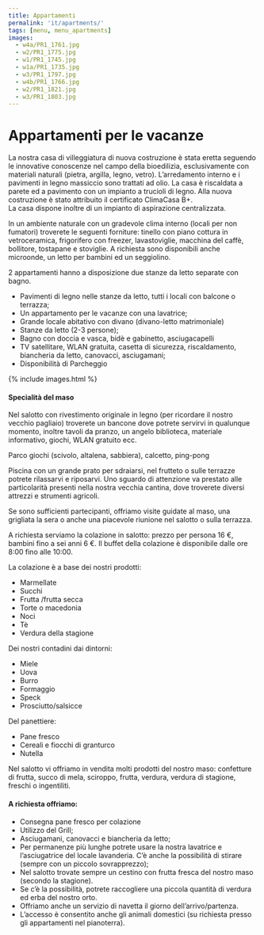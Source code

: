 ```yaml
---
title: Appartamenti
permalink: 'it/apartments/'
tags: [menu, menu_apartments]
images:
  - w4a/PR1_1761.jpg
  - w2/PR1_1775.jpg
  - w1/PR1_1745.jpg
  - w1a/PR1_1735.jpg
  - w3/PR1_1797.jpg
  - w4b/PR1_1766.jpg
  - w2/PR1_1821.jpg
  - w3/PR1_1803.jpg
---
```


Appartamenti per le vacanze
===========================

La nostra casa di villeggiatura di nuova costruzione è stata eretta seguendo le innovative conoscenze nel campo della bioedilizia, esclusivamente con materiali naturali (pietra, argilla, legno, vetro). L’arredamento interno e i pavimenti in legno massiccio sono trattati ad olio. La casa è riscaldata a parete ed a pavimento con un impianto a trucioli di legno. Alla nuova costruzione è stato attribuito il certificato ClimaCasa B+.  
La casa dispone inoltre di un impianto di aspirazione centralizzata.

In un ambiente naturale con un gradevole clima interno (locali per non fumatori) troverete le seguenti forniture: tinello con piano cottura in vetroceramica, frigorifero con freezer, lavastoviglie, macchina del caffè, bollitore, tostapane e stoviglie. A richiesta sono disponibili anche microonde, un letto per bambini ed un seggiolino.

2 appartamenti hanno a disposizione due stanze da letto separate con bagno.

* Pavimenti di legno nelle stanze da letto, tutti i locali con balcone o terrazza;
* Un appartamento per le vacanze con una lavatrice;
* Grande locale abitativo con divano (divano-letto matrimoniale)
* Stanze da letto (2-3 persone);
* Bagno con doccia e vasca, bidè e gabinetto, asciugacapelli
* TV satellitare, WLAN gratuita, casetta di sicurezza, riscaldamento, biancheria da letto, canovacci, asciugamani;
* Disponibilità di Parcheggio 

{% include images.html %}

#### Specialità del maso

Nel salotto con rivestimento originale in legno (per ricordare il nostro vecchio pagliaio) troverete un bancone dove potrete servirvi in qualunque momento, inoltre tavoli da pranzo, un angelo biblioteca, materiale informativo, giochi, WLAN gratuito ecc.  

Parco  giochi (scivolo, altalena, sabbiera), calcetto, ping-pong

Piscina con un grande prato per sdraiarsi, nel frutteto o sulle terrazze potrete rilassarvi e riposarvi. 
Uno sguardo di attenzione va prestato alle particolarità presenti nella nostra vecchia cantina, dove troverete diversi attrezzi e strumenti agricoli.  

Se sono sufficienti partecipanti, offriamo visite guidate al maso, una grigliata la sera o anche una piacevole riunione nel salotto o sulla terrazza. 

A richiesta serviamo la colazione in salotto: prezzo per persona 16 €, bambini fino a sei anni 6 €.
Il buffet della colazione è disponibile dalle ore 8:00 fino alle 10:00. 

La colazione è a base dei nostri prodotti:

* Marmellate
* Succhi
* Frutta /frutta secca
* Torte o macedonia
* Noci
* Tè
* Verdura della stagione

Dei nostri contadini dai dintorni:

* Miele
* Uova
* Burro
* Formaggio
* Speck
* Prosciutto/salsicce

Del panettiere:

* Pane fresco
* Cereali e fiocchi di granturco
* Nutella

Nel salotto vi offriamo in vendita molti prodotti del nostro maso: confetture di frutta, succo di mela, sciroppo, frutta, verdura, verdura di stagione, freschi o ingentiliti.

#### A richiesta offriamo:

* Consegna pane fresco per colazione
* Utilizzo del Grill;
* Asciugamani, canovacci e biancheria da letto;
* Per permanenze più lunghe potrete usare la nostra lavatrice e l’asciugatrice del locale lavanderia. C’è anche la possibilità di stirare (sempre con un piccolo sovrapprezzo);
* Nel salotto trovate sempre un cestino con frutta fresca del nostro maso (secondo la stagione).
* Se c’è la possibilità, potrete raccogliere una piccola quantità di verdura ed erba del nostro orto.
* Offriamo anche un servizio di navetta il giorno dell’arrivo/partenza.
* L’accesso è consentito anche gli animali domestici (su richiesta presso gli appartamenti nel pianoterra).
